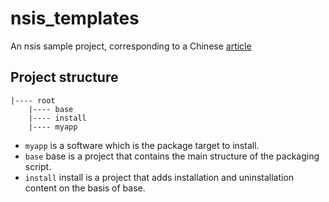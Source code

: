 # nsis_templates

An nsis sample project, corresponding to a Chinese [article](https://juejin.cn/post/7207410405857034301)

## Project structure

```
|---- root
    |---- base
    |---- install
    |---- myapp
```

- `myapp` is a software which is the package target to install.
- `base` base is a project that contains the main structure of the packaging script.
- `install` install is a project that adds installation and uninstallation content on the basis of base.
